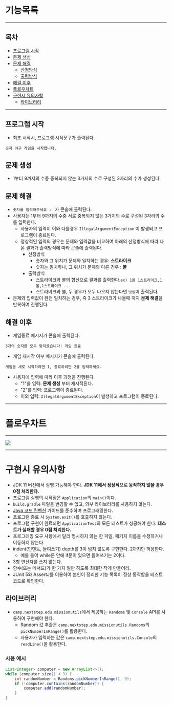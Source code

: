 # 기능목록

----

## 목차
- [프로그램 시작](#프로그램-시작)
- [문제 생성](#문제-생성)
- [문제 해결](#문제-해결)
  - [산정방식](#산정방식)
  - [출력방식](#출력방식)
- [해결 이후](#해결-이후)
- [플로우차트](#플로우차트)
- [구현시 유의사항](#구현시-유의사항)
  - [라이브러리](#라이브러리)

----

## 프로그램 시작

- 최초 시작시, 프로그램 시작문구가 출력된다.
```
숫자 야구 게임을 시작합니다.
```

## 문제 생성
 
- 1부터 9까지의 수중 중복되지 않는 3가지의 수로 구성된 3자리의 수가 생성된다.

## 문제 해결

- `숫자를 입력해주세요 : ` 가 콘솔에 출력된다.
- 사용자는 1부터 9까지의 수중 서로 중복되지 않는 3가지의 수로 구성된 3자리의 수를 입력한다.
    - 사용자의 입력이 이와 다를경우 `IllegalArgumentException` 이 발생되고 프로그램이 종료된다.
    - 정상적인 입력의 경우는 문제와 입력값을 비교하여 아래의 산정방식에 따라 나온 결과가 출력방식에 따라 콘솔에 출력된다. 
        - 산정방식
          - 숫자와 그 위치가 문제와 일치하는 경우: **스트라이크**
          - 숫자는 일치하나, 그 위치가 문제와 다른 경우 : **볼**
        - 출력방식  
          - 스트라이크와 볼의 합산으로 결과를 출력한다.`ex) 1볼 1스트라이크,1볼,1스트라이크 ...`
          - 스트라이크와 볼, 두 경우가 모두 나오지 않는다면  `낫싱`이 출력된다.
- 문제와 입력값이 완전 일치하는 경우, 즉 3 스트라이크가 나올때 까지 **문제 해결**을 반복하여 진행된다.

## 해결 이후

- 게임종료 메시지가 콘솔에 출력된다.
```
3개의 숫자를 모두 맞히셨습니다! 게임 종료
```
- 게임 재시작 여부 메시지가 콘솔에 출력된다.
```
게임을 새로 시작하려면 1, 종료하려면 2를 입력하세요.
```
- 사용자에 입력에 따라 이후 과정을 진행된다.
    - "1"을 입력: **문제 생성** 부터 재시작된다.
    - "2"를 입력: 프로그램이 종료된다.
    - 이외 입력: `IllegalArgumentException`이 발생하고 프로그램이 종료된다.


-----
# 플로우차트

---

[![](https://mermaid.ink/img/pako:eNp9kktLw0AUhf_KZVYtWETdZaH04aMiuNBFoekitGMtJmmpCShNwdp20wo-sAslCfEFCl3EB5qFvyi5_Q9OM7FaELPKzPnuyZmTaZBitUSJQMp1qbYL2xlRBfYkY6PLTnBj-h9eYD8C9k20z-OQSCxCKhYMPXRMwLaFnec4H0iFWjqGx0O8fkL7DNDuBs5DJKdDOdPgm-C7F2i9AToDbLfQaaHl-e7REmzO5pp8IBMOGJsGrDBPl5GB-4R9Kz4l5wxYzmdlmZYlOVkv6wpVteWDIq1plapa4OhKiK7m_RfXf_2Eb7NTwHeTZYmo1ZBaa3CKhYEFwN79qOcF1ifLOmoNIUoZJVwbT7CA2Ukft93g7iT-W80Zab7Mjpfr7PhDXiWMBo7_0v4-N6-FtQJzwg8zL3DL6IProeUEFeaM1N_CvLGXn_59oU1hirbe8MozNv5vj8wQhdYVqVJiN6Qx3hGJtksVKhKBvZbojqTLmkhEtclQSdeqW4dqkQhaXaczRK-VJI1mKhK7WwoRdiR5nza_AEGCFdc?type=png)](https://mermaid-js.github.io/mermaid-live-editor/edit#pako:eNp9kktLw0AUhf_KZVYtWETdZaH04aMiuNBFoekitGMtJmmpCShNwdp20wo-sAslCfEFCl3EB5qFvyi5_Q9OM7FaELPKzPnuyZmTaZBitUSJQMp1qbYL2xlRBfYkY6PLTnBj-h9eYD8C9k20z-OQSCxCKhYMPXRMwLaFnec4H0iFWjqGx0O8fkL7DNDuBs5DJKdDOdPgm-C7F2i9AToDbLfQaaHl-e7REmzO5pp8IBMOGJsGrDBPl5GB-4R9Kz4l5wxYzmdlmZYlOVkv6wpVteWDIq1plapa4OhKiK7m_RfXf_2Eb7NTwHeTZYmo1ZBaa3CKhYEFwN79qOcF1ifLOmoNIUoZJVwbT7CA2Ukft93g7iT-W80Zab7Mjpfr7PhDXiWMBo7_0v4-N6-FtQJzwg8zL3DL6IProeUEFeaM1N_CvLGXn_59oU1hirbe8MozNv5vj8wQhdYVqVJiN6Qx3hGJtksVKhKBvZbojqTLmkhEtclQSdeqW4dqkQhaXaczRK-VJI1mKhK7WwoRdiR5nza_AEGCFdc)

---
# 구현시 유의사항

- JDK 11 버전에서 실행 가능해야 한다. **JDK 11에서 정상적으로 동작하지 않을 경우 0점 처리한다.**
- 프로그램 실행의 시작점은 `Application`의 `main()`이다.
- `build.gradle` 파일을 변경할 수 없고, 외부 라이브러리를 사용하지 않는다.
- [Java 코드 컨벤션](https://github.com/woowacourse/woowacourse-docs/tree/master/styleguide/java) 가이드를 준수하며 프로그래밍한다.
- 프로그램 종료 시 `System.exit()`를 호출하지 않는다.
- 프로그램 구현이 완료되면 `ApplicationTest`의 모든 테스트가 성공해야 한다. **테스트가 실패할 경우 0점 처리한다.**
- 프로그래밍 요구 사항에서 달리 명시하지 않는 한 파일, 패키지 이름을 수정하거나 이동하지 않는다.
- indent(인덴트, 들여쓰기) depth를 3이 넘지 않도록 구현한다. 2까지만 허용한다.
    - 예를 들어 while문 안에 if문이 있으면 들여쓰기는 2이다.
- 3항 연산자를 쓰지 않는다.
- 함수(또는 메서드)가 한 가지 일만 하도록 최대한 작게 만들어라.
- JUnit 5와 AssertJ를 이용하여 본인이 정리한 기능 목록이 정상 동작함을 테스트 코드로 확인한다.

## 라이브러리

- `camp.nextstep.edu.missionutils`에서 제공하는 `Randoms` 및 `Console` API를 사용하여 구현해야 한다.
    - Random 값 추출은 `camp.nextstep.edu.missionutils.Randoms`의 `pickNumberInRange()`를 활용한다.
    - 사용자가 입력하는 값은 `camp.nextstep.edu.missionutils.Console`의 `readLine()`을 활용한다.

### 사용 예시

```java
List<Integer> computer = new ArrayList<>();
while (computer.size() < 3) {
    int randomNumber = Randoms.pickNumberInRange(1, 9);
    if (!computer.contains(randomNumber)) {
        computer.add(randomNumber);
    }
}
```
